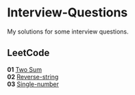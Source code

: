 # Interview-Questions
My solutions for some interview questions.

## LeetCode

**01** [Two Sum](https://leetcode.com/problems/two-sum/)<br>
**02** [Reverse-string](https://leetcode.com/problems/reverse-string/)<br>
**03** [Single-number](https://leetcode.com/problems/single-number/)<br>